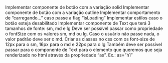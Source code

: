 Implementar componente de botão com a variação solid
Implementar componente de botão com a variação outline
Implementar comportamento de “carregando...” caso passe a flag “isLoading”
Implementar estilos caso o botão esteja desabilitado
Implementar componente de Text que terá 3 tamanhos de fonte: sm, md e lg
Deve ser possível passar como propriedade o fontSize com os valores sm, md ou lg.
Caso o usuário não passe nada, o valor padrão deve ser o md. 
Criar as classes no css com os font-size de 12px para o sm, 16px para o md e 22px para o lg
Também deve ser possível passar para o componente de Text para o elemento que queremos que seja renderizado no html através da propriedade “as”. Ex.: as=”h1”